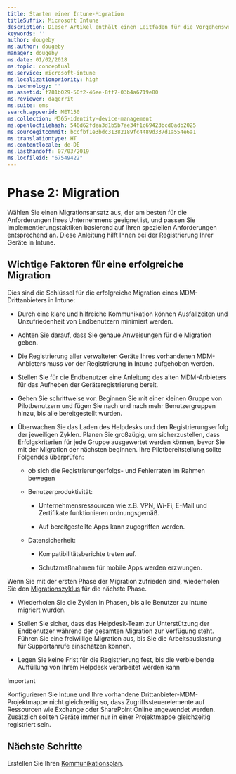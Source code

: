 ```yaml
---
title: Starten einer Intune-Migration
titleSuffix: Microsoft Intune
description: Dieser Artikel enthält einen Leitfaden für die Vorgehensweise beim Starten einer Migrationskampagne zu Microsoft Intune.
keywords: ''
author: dougeby
ms.author: dougeby
manager: dougeby
ms.date: 01/02/2018
ms.topic: conceptual
ms.service: microsoft-intune
ms.localizationpriority: high
ms.technology: ''
ms.assetid: f781b029-50f2-46ee-8ff7-03b4a6719e80
ms.reviewer: dagerrit
ms.suite: ems
search.appverid: MET150
ms.collection: M365-identity-device-management
ms.openlocfilehash: 546d62fdea3d1b5b7ae34f1c69423bcd0adb2025
ms.sourcegitcommit: bccfbf1e3bdc31382189fc4489d337d1a554e6a1
ms.translationtype: HT
ms.contentlocale: de-DE
ms.lasthandoff: 07/03/2019
ms.locfileid: "67549422"
---
```

# <a name="phase-2-migration-campaign"></a>Phase 2: Migration

Wählen Sie einen Migrationsansatz aus, der am besten für die Anforderungen Ihres Unternehmens geeignet ist, und passen Sie Implementierungstaktiken basierend auf Ihren speziellen Anforderungen entsprechend an. Diese Anleitung hilft Ihnen bei der Registrierung Ihrer Geräte in Intune.

## <a name="keys-to-a-successful-migration"></a>Wichtige Faktoren für eine erfolgreiche Migration

Dies sind die Schlüssel für die erfolgreiche Migration eines MDM-Drittanbieters in Intune:

- Durch eine klare und hilfreiche Kommunikation können Ausfallzeiten und Unzufriedenheit von Endbenutzern minimiert werden.

- Achten Sie darauf, dass Sie genaue Anweisungen für die Migration geben.

- Die Registrierung aller verwalteten Geräte Ihres vorhandenen MDM-Anbieters muss vor der Registrierung in Intune aufgehoben werden.

- Stellen Sie für die Endbenutzer eine Anleitung des alten MDM-Anbieters für das Aufheben der Geräteregistrierung bereit.

- Gehen Sie schrittweise vor. Beginnen Sie mit einer kleinen Gruppe von Pilotbenutzern und fügen Sie nach und nach mehr Benutzergruppen hinzu, bis alle bereitgestellt wurden.

- Überwachen Sie das Laden des Helpdesks und den Registrierungserfolg der jeweiligen Zyklen. Planen Sie großzügig, um sicherzustellen, dass Erfolgskriterien für jede Gruppe ausgewertet werden können, bevor Sie mit der Migration der nächsten beginnen. Ihre Pilotbereitstellung sollte Folgendes überprüfen:

    - ob sich die Registrierungerfolgs- und Fehlerraten im Rahmen bewegen

    - Benutzerproduktivität:

        - Unternehmensressourcen wie z.B. VPN, Wi-Fi, E-Mail und Zertifikate funktionieren ordnungsgemäß.

        - Auf bereitgestellte Apps kann zugegriffen werden.

    - Datensicherheit:

        - Kompatibilitätsberichte treten auf.

        - Schutzmaßnahmen für mobile Apps werden erzwungen.

Wenn Sie mit der ersten Phase der Migration zufrieden sind, wiederholen Sie den [Migrationszyklus](migration-guide-cycle.md) für die nächste Phase.

- Wiederholen Sie die Zyklen in Phasen, bis alle Benutzer zu Intune migriert wurden.

- Stellen Sie sicher, dass das Helpdesk-Team zur Unterstützung der Endbenutzer während der gesamten Migration zur Verfügung steht. Führen Sie eine freiwillige Migration aus, bis Sie die Arbeitsauslastung für Supportanrufe einschätzen können.

- Legen Sie keine Frist für die Registrierung fest, bis die verbleibende Auffüllung von Ihrem Helpdesk verarbeitet werden kann

> [!IMPORTANT]
> Konfigurieren Sie Intune und Ihre vorhandene Drittanbieter-MDM-Projektmappe nicht gleichzeitig so, dass Zugriffssteuerelemente auf Ressourcen wie Exchange oder SharePoint Online angewendet werden. Zusätzlich sollten Geräte immer nur in einer Projektmappe gleichzeitig registriert sein.

## <a name="next-steps"></a>Nächste Schritte

Erstellen Sie Ihren [Kommunikationsplan](migration-guide-communication-plan.md).
